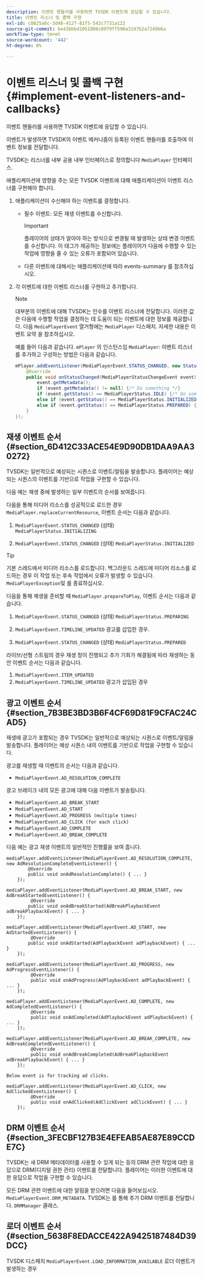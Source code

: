 ```yaml
---
description: 이벤트 핸들러를 사용하면 TVSDK 이벤트에 응답할 수 있습니다.
title: 이벤트 리스너 및 콜백 구현
exl-id: c8825a6c-3d48-412f-81f5-542c7731a122
source-git-commit: be43bbbd1051886c8979ff590a3197b2a7249b6a
workflow-type: tm+mt
source-wordcount: '442'
ht-degree: 0%

---
```


# 이벤트 리스너 및 콜백 구현 {#implement-event-listeners-and-callbacks}

이벤트 핸들러를 사용하면 TVSDK 이벤트에 응답할 수 있습니다.

이벤트가 발생하면 TVSDK의 이벤트 메커니즘이 등록된 이벤트 핸들러를 호출하여 이벤트 정보를 전달합니다.

TVSDK는 리스너를 내부 공용 내부 인터페이스로 정의합니다 `MediaPlayer` 인터페이스.

애플리케이션에 영향을 주는 모든 TVSDK 이벤트에 대해 애플리케이션이 이벤트 리스너를 구현해야 합니다.

1. 애플리케이션이 수신해야 하는 이벤트를 결정합니다.

   * 필수 이벤트: 모든 재생 이벤트를 수신합니다.

      >[!IMPORTANT]
      >
      >플레이어의 상태가 알아야 하는 방식으로 변경될 때 발생하는 상태 변경 이벤트를 수신합니다. 이 태그가 제공하는 정보에는 플레이어가 다음에 수행할 수 있는 작업에 영향을 줄 수 있는 오류가 포함되어 있습니다.

   * 다른 이벤트에 대해서는 애플리케이션에 따라 events-summary 를 참조하십시오.

1. 각 이벤트에 대한 이벤트 리스너를 구현하고 추가합니다.

   >[!NOTE]
   >
   >대부분의 이벤트에 대해 TVSDK는 인수를 이벤트 리스너에 전달합니다. 이러한 값은 다음에 수행할 작업을 결정하는 데 도움이 되는 이벤트에 대한 정보를 제공합니다. 다음 `MediaPlayerEvent` 열거형에는 `MediaPlayer` 디스패치. 자세한 내용은 이벤트 요약 을 참조하십시오.

   예를 들어 다음과 같습니다. `mPlayer` 의 인스턴스임 `MediaPlayer`: 이벤트 리스너를 추가하고 구성하는 방법은 다음과 같습니다.

   ```java
   mPlayer.addEventListener(MediaPlayerEvent.STATUS_CHANGED, new StatusChangeEventListener() { 
       @Override 
       public void onStatusChanged(MediaPlayerStatusChangeEvent event) { 
           event.getMetadata(); 
           if (event.getMetadata() != null) {/* Do something */} 
           if (event.getStatus() == MediaPlayerStatus.IDLE) {/* Do something */} 
           else if (event.getStatus() == MediaPlayerStatus.INITIALIZED) {/* Do something */} 
           else if (event.getStatus() == MediaPlayerStatus.PREPARED) {/* Do something */} 
       } 
   }); 
   ```

## 재생 이벤트 순서 {#section_6D412C33ACE54E9D90DB1DAA9AA30272}

TVSDK는 일반적으로 예상되는 시퀀스로 이벤트/알림을 발송합니다. 플레이어는 예상되는 시퀀스의 이벤트를 기반으로 작업을 구현할 수 있습니다.

다음 예는 재생 중에 발생하는 일부 이벤트의 순서를 보여줍니다.

다음을 통해 미디어 리소스를 성공적으로 로드한 경우 `MediaPlayer.replaceCurrentResource`, 이벤트 순서는 다음과 같습니다.

1. `MediaPlayerEvent.STATUS_CHANGED` (상태) `MediaPlayerStatus.INITIALIZING`

1. `MediaPlayerEvent.STATUS_CHANGED` (상태) `MediaPlayerStatus.INITIALIZED`

>[!TIP]
>
>기본 스레드에서 미디어 리소스를 로드합니다. 백그라운드 스레드에 미디어 리소스를 로드하는 경우 이 작업 또는 후속 작업에서 오류가 발생할 수 있습니다. `MediaPlayerException`및 를 종료하십시오.

다음을 통해 재생을 준비할 때 `MediaPlayer.prepareToPlay`, 이벤트 순서는 다음과 같습니다.

1. `MediaPlayerEvent.STATUS_CHANGED` (상태) `MediaPlayerStatus.PREPARING`

1. `MediaPlayerEvent.TIMELINE_UPDATED` 광고를 삽입한 경우.
1. `MediaPlayerEvent.STATUS_CHANGED` (상태) `MediaPlayerStatus.PREPARED`

라이브/선형 스트림의 경우 재생 창이 진행되고 추가 기회가 해결됨에 따라 재생하는 동안 이벤트 순서는 다음과 같습니다.

1. `MediaPlayerEvent.ITEM_UPDATED`
1. `MediaPlayerEvent.TIMELINE_UPDATED` 광고가 삽입된 경우

## 광고 이벤트 순서 {#section_7B3BE3BD3B6F4CF69D81F9CFAC24CAD5}

재생에 광고가 포함되는 경우 TVSDK는 일반적으로 예상되는 시퀀스로 이벤트/알림을 발송합니다. 플레이어는 예상 시퀀스 내의 이벤트를 기반으로 작업을 구현할 수 있습니다.

광고를 재생할 때 이벤트의 순서는 다음과 같습니다.

* `MediaPlayerEvent.AD_RESOLUTION_COMPLETE`

광고 브레이크 내의 모든 광고에 대해 다음 이벤트가 발송됩니다.

* `MediaPlayerEvent.AD_BREAK_START`
* `MediaPlayerEvent.AD_START`
* `MediaPlayerEvent.AD_PROGRESS (multiple times)`
* `MediaPlayerEvent.AD_CLICK (for each click)`
* `MediaPlayerEvent.AD_COMPLETE`
* `MediaPlayerEvent.AD_BREAK_COMPLETE`

다음 예는 광고 재생 이벤트의 일반적인 진행률을 보여 줍니다.

```
mediaPlayer.addEventListener(MediaPlayerEvent.AD_RESOLUTION_COMPLETE, new AdResolutionCompleteEventListener() { 
        @Override 
        public void onAdResolutionComplete() { ... } 
    }); 
 
mediaPlayer.addEventListener(MediaPlayerEvent.AD_BREAK_START, new AdBreakStartedEventListener() { 
         @Override 
        public void onAdBreakStarted(AdBreakPlaybackEvent adBreakPlaybackEvent) { ... } 
    }); 
 
mediaPlayer.addEventListener(MediaPlayerEvent.AD_START, new AdStartedEventListener() { 
         @Override 
        public void onAdStarted(AdPlaybackEvent adPlaybackEvent) { ... } 
    }); 
 
mediaPlayer.addEventListener(MediaPlayerEvent.AD_PROGRESS, new AdProgressEventListener() { 
         @Override 
         public void onAdProgress(AdPlaybackEvent adPlaybackEvent) { ... } 
    }); 
 
mediaPlayer.addEventListener(MediaPlayerEvent.AD_COMPLETE, new AdCompletedEventListener() { 
         @Override 
         public void onAdCompleted(AdPlaybackEvent adPlaybackEvent) { ... } 
    }); 
 
mediaPlayer.addEventListener(MediaPlayerEvent.AD_BREAK_COMPLETE, new AdBreakCompletedEventListener() { 
         @Override 
         public void onAdBreakCompleted(AdBreakPlaybackEvent adBreakPlaybackEvent) { ... } 
    }); 
 
Below event is for tracking ad clicks. 
 
mediaPlayer.addEventListener(MediaPlayerEvent.AD_CLICK, new AdClickedEventListener() { 
         @Override 
         public void onAdClicked(AdClickEvent adClickEvent) { ... } 
    });
```

## DRM 이벤트 순서 {#section_3FECBF127B3E4EFEAB5AE87E89CCDE7C}

TVSDK는 새 DRM 메타데이터를 사용할 수 있게 되는 등의 DRM 관련 작업에 대한 응답으로 DRM(디지털 권한 관리) 이벤트를 전달합니다. 플레이어는 이러한 이벤트에 대한 응답으로 작업을 구현할 수 있습니다.

모든 DRM 관련 이벤트에 대한 알림을 받으려면 다음을 들어보십시오. `MediaPlayerEvent.DRM_METADATA`. TVSDK는 를 통해 추가 DRM 이벤트를 전달합니다. `DRMManager` 클래스.

## 로더 이벤트 순서 {#section_5638F8EDACCE422A9425187484D39DCC}

TVSDK 디스패치 `MediaPlayerEvent.LOAD_INFORMATION_AVAILABLE` 로더 이벤트가 발생하는 경우
